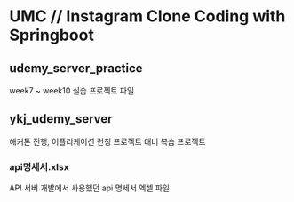 # UMC // Instagram Clone Coding with Springboot

## udemy_server_practice
week7 ~ week10 실습 프로젝트 파일
## ykj_udemy_server
해커톤 진행, 어플리케이션 런칭 프로젝트 대비 복습 프로젝트
### api명세서.xlsx
API 서버 개발에서 사용했던 api 명세서 엑셀 파일
